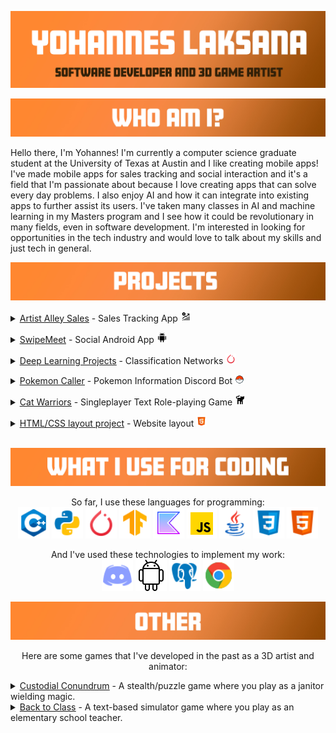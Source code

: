 
![Header](https://raw.githubusercontent.com/ylaksana/ylaksana/main/master/resources/main%20banner.jpg "Header")


![Header](https://raw.githubusercontent.com/ylaksana/ylaksana/main/master/resources/intro.jpg "Header")


Hello there, I'm Yohannes! I'm currently a computer science graduate student at the University of Texas at Austin and I like creating mobile apps! I've made mobile apps for sales tracking and social interaction and it's a field that I'm passionate about because I love creating apps that can solve every day problems. I also enjoy AI and how it can integrate into existing apps to further assist its users. I've taken many classes in AI and machine learning in my Masters program and I see how it could be revolutionary in many fields, even in software development. I'm interested in looking for opportunities in the tech industry and would love to talk about my skills and just tech in general.

![Header](https://raw.githubusercontent.com/ylaksana/ylaksana/main/master/resources/projects.jpg "Header")

</p>

<details>
    <summary>
        <a href="https://github.com/ylaksana/Artist-Alley-Orders"><u>Artist Alley Sales</u></a> - Sales Tracking App <img src = 'https://raw.githubusercontent.com/ylaksana/ylaksana/refs/heads/main/master/resources/icons8-sales-32.png' title='PokeCaller' alt='Python' width='17'/>
    </summary>
    This is a sales tracking app that I've developed by learning a new tech stack consisting of React Native, Expo, and Typescript. I made it this year because I wanted to help my wife with her art business sales. I thought it was tedious to write down sales on a notepad and thought it'd be cool if I could create an app like Square that could immediately log sales information into a organized list. Each market event we attend has a different audience and I thought it'd be nice to see specifically what each audience like which products. I'm planning on developing it further by keeping track of inventory as well as trying out an AI to analyze sales.
    <br>
</p>
</details>
<p>
<details>
    <summary>
        <a href="https://www.youtube.com/watch?v=z6vibdirZlc"><u>SwipeMeet</u></a> - Social Android App <img src = 'https://raw.githubusercontent.com/ylaksana/ylaksana/main/master/resources/icons8-android-30.png' title='PokeCaller' alt='Python' width='17'/>
    </summary>
    This is an android app I developed with another software engineer called SwipeMeet. It is a social event application where users are able to post events they're interested in and interact with other users. The app integrates Firebase for backend services and Firechat for real-time messaging through chat rooms. Users can swipe on event postings left or right to show interest and utilize a filtering system to narrow down events. Many of the functions are made to facilitate an engaging social environment where people can easily find events that they're interested in and meet other people with similar interests.
    <br>
</p>
</details>
<p>
<details>
    <summary>
        <a href="https://github.com/ylaksana/Deep-Learning-Projects"><u>Deep Learning Projects</u></a> - Classification Networks <img src = 'https://raw.githubusercontent.com/ylaksana/ylaksana/main/master/resources/icons8-pytorch-48.png' title='PokeCaller' alt='Python' width='17'/>
    </summary>
    These are class projects that involved designing and optimizing neural networks. These networks utilize the PyTorch library in Python and they deal with challenges such as objection detection and computer vision using batched images. I also did state based learning for SuperTuxKart hockey matches and developed a network policy that was suitable for scoring goals.
    <br>
</p>
</details>
<p>
<details>
    <summary>
        <a href="https://github.com/ylaksana/pokemonCaller"><u>Pokemon Caller</u></a> - Pokemon Information Discord Bot <img src = 'https://raw.githubusercontent.com/ylaksana/ylaksana/main/master/resources/icons8-pokeball-48.png' title='PokeCaller' alt='Python' width='15'/>
    </summary>
    This is a discord bot that pulls information about a specific Pokemon from an external API. It can display various attributes of a given Pokemon such as its ID, name, moves, stats, etc.
    This bot also manages a PostgreSQL database that allows users to create and battle Pokemon. User input can be made to create a Pokemon instance as an entry in the database with its own unique ID, abilities, and battle stats. Additionally, users can make inputs that can manipulate Pokemon instances that belong to them and interact with other users' Pokemon instances through battles.<br>
</p>

Here is an example of what it can do so far:

<img src = 'https://raw.githubusercontent.com/ylaksana/ylaksana/main/master/resources/pokeCallerExample.JPG' title='C++' alt='Python' width='300'>
</details>
<p>
<details>
<p>
    <summary>
        <a href="https://github.com/ylaksana/CatWarriors"><u>Cat Warriors</u></a> - Singleplayer Text Role-playing Game <img src = 'https://raw.githubusercontent.com/ylaksana/ylaksana/main/master/resources/icons8-cat-butt-30.png' title='PokeCaller' alt='Python' width='17'/>
    </summary>
    This project is a text-based RPG adventure game where the player uses a team of cat warriors to explore the world and fight enemy pets. This was my first project that I've done in C++ and my first video game project. I wanted to try making a video game with the skills I learned in my coding classes and the work was fulfilling as I had freedom in creativity, designing the game from scratch such as classes, enemies, attacks, and functions for interactions.
    <br>
</p>
</details>
<p>
<details>
<p>
    <summary>
        <a href="https://ylaksana.github.io/Website-Project/"><u>HTML/CSS layout project</u></a> - Website layout <img src = 'https://raw.githubusercontent.com/ylaksana/ylaksana/main/master/resources/icons8-html-48.png' title='PokeCaller' alt='Python' width='17'/>
    </summary>
    This is a website project I started during Winter 2023 and I'm currently working on it. I learned HTML and CSS and decided to create something to build experience and intuition on website creation. I'm still figuring out features that viewers can interact with rather than just displaying static information for more user engagement.
    <br>
</p>
</details>

<br>

![Header](https://raw.githubusercontent.com/ylaksana/ylaksana/main/master/resources/languages.jpg "Header")

<p align = 'center'>
So far, I use these languages for programming:<br>
<img src = 'https://raw.githubusercontent.com/ylaksana/ylaksana/main/master/resources/icons8-c%2B%2B-48.png' title='C++' alt='Python' width='50
'/>
<img src = 'https://raw.githubusercontent.com/ylaksana/ylaksana/main/master/resources/icons8-python-48.png' title='Python' alt='Python' width='50'/>
<img src = 'https://raw.githubusercontent.com/ylaksana/ylaksana/main/master/resources/icons8-pytorch-48.png' title='PyTorch' alt='Python' width='50'/>
<img src = 'https://raw.githubusercontent.com/ylaksana/ylaksana/main/master/resources/icons8-tensorflow-48.png' title='Tensorflow' alt='Python' width='50'/>
<img src = 'https://raw.githubusercontent.com/ylaksana/ylaksana/main/master/resources/icons8-kotlin-64.png' title='Kotlin' alt='Python' width='50'/>
<img src = 'https://raw.githubusercontent.com/ylaksana/ylaksana/main/master/resources/icons8-javascript-48.png' title='Javascript' alt='Python' wid th='50'/>
<img src = 'https://raw.githubusercontent.com/ylaksana/ylaksana/main/master/resources/icons8-java-48.png' title='Java' alt='Python' width='50'/>
<img src = 'https://raw.githubusercontent.com/ylaksana/ylaksana/main/master/resources/icons8-css-48.png' title='CSS' alt='Python' width='50'/>
<img src = 'https://raw.githubusercontent.com/ylaksana/ylaksana/main/master/resources/icons8-html-48.png' title='HTML' alt='Python' width='50'/>
<p align = 'center'>
And I've used these technologies to implement my work:<br>
<img src = 'https://raw.githubusercontent.com/ylaksana/ylaksana/main/master/resources/icons8-discord-48.png' title='Discord' alt='Python' width='50'/>
<img src = 'https://raw.githubusercontent.com/ylaksana/ylaksana/main/master/resources/icons8-android-os-50.png' title='Android' alt='Python' width='50'/>
<img src = 'https://raw.githubusercontent.com/ylaksana/ylaksana/main/master/resources/icons8-postgresql-48.png' title='Postgre' alt='Python' width='50'/>
<img src = 'https://raw.githubusercontent.com/ylaksana/ylaksana/main/master/resources/icons8-chrome-48.png' title='Chrome' alt='Python' width='50'/>


</p>

![Header](https://raw.githubusercontent.com/ylaksana/ylaksana/main/master/resources/other.jpg "Header")
<p align = 'center'>
Here are some games that I've developed in the past as a 3D artist and animator: <br>

<details>
    <summary>
    <a href="https://aisle2.itch.io/custodial-conundrum"><u>Custodial Conundrum</u></a> - A stealth/puzzle game where you play as a janitor wielding magic.
    </summary>
    This is a stealth/puzzle game that I developed in my senior year of university with 6 other game developers. This was an enjoyable project to be a part of. I had fun creating comedic animations and character models for this game. 
    We felt like janitors don't get enough appreciation for their work, so we decided that the player character would be an undervalued janitor working for a magical school of wizards and witches. The premise of this game is that the janitor would
    sneak through the school, steal various spells to gain power, and use them on the student body that undermined him.<br>
</details>

<details>
    <summary>
    <a href="https://simmer.io/@EdwinSilerio/back-to-class"><u>Back to Class</u></a> - A text-based simulator game where you play as an elementary school teacher. 
    </summary>
    This is a simulator game I developed during an internship with 6 other game developers. The game was interesting to work on as we had only 3 months of development time to
    complete the game so we had to use our time wisely. For this project, I worked on the character models and their animations. This game was meant for elementary and middle school teachers to test their knowledge on what to do in various situations
    with students such as rule-breaking and bullying. <br>
</details>


